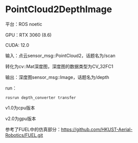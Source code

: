 # PointCloud2DepthImage

平台：ROS noetic

GPU：RTX 3060 (8.6)

CUDA: 12.0

输入：点云sensor_msg::PointCloud2，话题名为/scan

转化为cv::Mat深度图，深度图的数据类型为CV_32FC1

输出：深度图sensor_msg::Image，话题名为/depth

run：

    rosrun depth_converter transfer

v1.0为cpu版本

v2.0为gpu版本

参考了FUEL中的仿真部分：https://github.com/HKUST-Aerial-Robotics/FUEL.git
